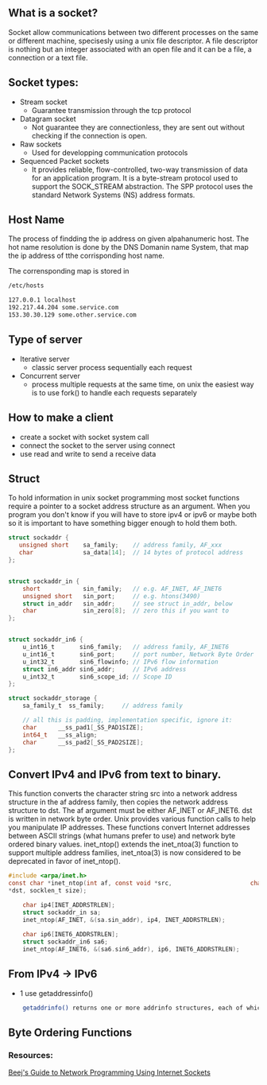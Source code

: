 
## What is a socket? 
Socket allow communications between two different processes on the same or different machine, specisesly using a unix file descriptor.
A file descriptor is nothing but an integer associated with an open file and it can be a file, a connection or a text file.

## Socket types:

- Stream socket
  - Guarantee transmission through the tcp protocol
- Datagram socket
  - Not guarantee they are connectionless, they are sent out without checking if the connection is open.
- Raw sockets 
  - Used for developping communication protocols
- Sequenced Packet sockets
  - It provides reliable, flow-controlled, two-way transmission of data for an application program. It is a byte-stream protocol used to support the SOCK_STREAM abstraction. The SPP protocol uses the standard Network Systems (NS) address formats.

## Host Name
The process of findding the ip address on given alpahanumeric host. The hot name resolution is done by the DNS Domanin name System, that map the ip address of tthe corrisponding host name. 

The corrensponding map is stored in 
```Bash
/etc/hosts

127.0.0.1 localhost
192.217.44.204 some.service.com
153.30.30.129 some.other.service.com
```

## Type of server
- Iterative server
  - classic server process sequentially each request
- Concurrent server
  - process multiple requests at the same time, on unix the easiest way is to use fork() to handle each requests separately
  
## How to make a client
- create a socket with socket system call 
- connect the socket to the server using connect
- use read and write to send a receive data

## Struct
To hold information in unix socket programming most socket functions require a pointer to a socket address structure as an argument. When you program you don't know if you will have to store ipv4 or ipv6 or maybe both so it is important to have something bigger enough to hold them both. 
```C
struct sockaddr {
   unsigned short    sa_family;    // address family, AF_xxx
   char              sa_data[14];  // 14 bytes of protocol address
};


struct sockaddr_in {
    short            sin_family;   // e.g. AF_INET, AF_INET6
    unsigned short   sin_port;     // e.g. htons(3490)
    struct in_addr   sin_addr;     // see struct in_addr, below
    char             sin_zero[8];  // zero this if you want to
};


struct sockaddr_in6 {
    u_int16_t       sin6_family;   // address family, AF_INET6
    u_int16_t       sin6_port;     // port number, Network Byte Order
    u_int32_t       sin6_flowinfo; // IPv6 flow information
    struct in6_addr sin6_addr;     // IPv6 address
    u_int32_t       sin6_scope_id; // Scope ID
};

struct sockaddr_storage {
    sa_family_t  ss_family;     // address family

    // all this is padding, implementation specific, ignore it:
    char      __ss_pad1[_SS_PAD1SIZE];
    int64_t   __ss_align;
    char      __ss_pad2[_SS_PAD2SIZE];
};
```

## Convert IPv4 and IPv6 from text to binary.
This function converts the character string src into a network address structure in the af address family, then copies the network address structure to dst.  The af argument must be either AF_INET or AF_INET6.  dst is written in network byte order.
Unix provides various function calls to help you manipulate IP addresses. These functions convert Internet addresses between ASCII strings (what humans prefer to use) and network byte ordered binary values. inet_ntop() extends the inet_ntoa(3) function to support multiple address families, inet_ntoa(3) is now considered to be deprecated in favor of inet_ntop(). 

```C
#include <arpa/inet.h>
const char *inet_ntop(int af, const void *src,                      char
*dst, socklen_t size);
```

```C
    char ip4[INET_ADDRSTRLEN];
    struct sockaddr_in sa;
    inet_ntop(AF_INET, &(sa.sin_addr), ip4, INET_ADDRSTRLEN);
    
    char ip6[INET6_ADDRSTRLEN];
    struct sockaddr_in6 sa6;
    inet_ntop(AF_INET6, &(sa6.sin6_addr), ip6, INET6_ADDRSTRLEN);

```

## From IPv4 -> IPv6
- 1 use getaddressinfo() 
``` Bash
    getaddrinfo() returns one or more addrinfo structures, each of which contains an Internet address that can be specified in a call to bind(2) or connect(2). The getaddrinfo() function combines the functionality provided by the gethostbyname(3) and getservbyname(3) functions into a single interface, but unlike the latter functions, getaddrinfo() is reentrant and allows programs to eliminate IPv4-versus-IPv6 dependencies. 
```

## Byte Ordering Functions






### Resources: 
[Beej's Guide to Network Programming Using Internet Sockets](https://beej.us/guide/bgnet/pdf/bgnet_A4_2.pdf)
